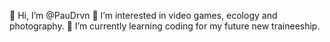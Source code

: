 👋 Hi, I’m @PauDrvn
👀 I’m interested in video games, ecology and photography.
🌱 I’m currently learning coding for my future new traineeship.


<!---
PauDrvn/PauDrvn is a ✨ special ✨ repository because its `README.md` (this file) appears on your GitHub profile.
You can click the Preview link to take a look at your changes.
--->
